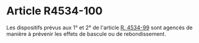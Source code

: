# Article R4534-100

  
Les dispositifs prévus aux 1° et 2° de l'article [R. 4534-99][1] sont agencés de manière à prévenir les effets de bascule ou de rebondissement.

 [1]: /affichCodeArticle.do?cidTexte=LEGITEXT000006072050&idArticle=LEGIARTI000018492259&dateTexte=&categorieLien=cid